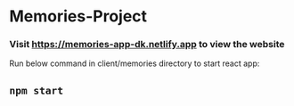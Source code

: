 # Memories-Project
### Visit https://memories-app-dk.netlify.app to view the website <br/>
Run below command in client/memories directory to start react app: 
## `npm start`<br/>

